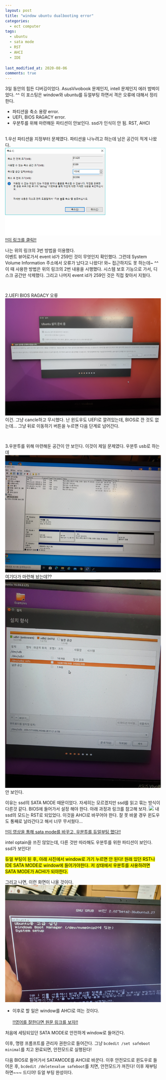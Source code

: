 ```yaml
---
layout: post
title: "window ubuntu dualbooting error"
categories:
  - ect computer
tags:
  - ubuntu
  - sata mode
  - RST
  - AHCI
  - IDE

last_modified_at: 2020-08-06
comments: true
---
```

3일 동안의 힘든 디버깅이었다. AsusVivobook 문제인지, intell 문제인지 에러 범벅이었다. ^^ 이 포스팅은 window와 ubuntu를 듀얼부팅 하면서 격은 오류에 대해서 정리한다.<br>

- 파티션을 축소 용량 error.
- UEFI, BIOS RAGACY error.
- 우분투를 위해 마련해둔 파티션이 안보인다. ssd가 인식이 안 됨. RST, AHCI
<br><br>

1.우선 파티션을 지정부터 문제였다. 파티션을 나누려고 하는데 남은 공간이 적게 나왔다.
<img src="/assets/img/computer/ubuntu/partition.png">
<br>
<a href ="https://archive2497.tistory.com/entry/%EC%9D%B4%EB%8F%99%ED%95%A0-%EC%88%98-%EC%97%86%EB%8A%94-%ED%8C%8C%EC%9D%BC%EC%9D%B4-%EC%9E%88%EB%8A%94-%EC%A7%80%EC%A0%90%EC%9D%84-%EB%B2%97%EC%96%B4%EB%82%98-%EB%B3%BC%EB%A5%A8%EC%9D%84-%EC%B6%95%EC%86%8C%ED%95%A0-%EC%88%98-%EC%97%86%EC%8A%B5%EB%8B%88%EB%8B%A4-%ED%95%B4%EA%B2%B0%EB%B0%A9%EB%B2%95-%EC%A0%95%EB%A6%AC">!!이 링크를 클릭!!<a>

나는 위의 링크의 3번 방법을 이용했다.<br>
이벤트 뷰어로가서 event id가 259인 것이 무엇인지 확인했다. 그런데 System Volume Information 주소에서 오류가 났다고 나왔다! 와~ 접근하지도 못 하는데~ ^^ 이 때 사용한 방법은 위의 링크의 2번 내용을 시행했다. 시스템 보호 기능으로 가서, 디스크 공간만 삭제했다. 그리고 나머지 event id가 259인 것은 직접 찾아서 지웠다.<br>

<br>


2.UEFI BIOS RAGACY 오류
<img src="/assets/img/computer/ubuntu/uefiError.jpg">
이건. 그냥 cancle하고 무시했다. 난 윈도우도 UEFI로 깔려있는데, BIOS로 깐 것도 없는데... 그냥 뒤로 이동하기 버튼을 누르면 다음 단계로 넘어간다. 

<br>


3.우분투를 위해 마련해둔 공간이 안 보인다.
이것이 제일 문제였다. 우분투 usb로 하는데 
<img src="/assets/img/computer/ubuntu/arrange.jpg">
여기다가 마련해 놨는데?? 
<img src="/assets/img/computer/ubuntu/search.jpg">
안 보인다.

이유는 ssd의 SATA MODE 때문이었다. 자세히는 모르겠지만 ssd를 읽고 묶는 방식이 다른것 같다. BIOS에 들어가서 설정 해야 한다. 아래 과정과 링크를 참고해 보자.
<img src="/assets/img/computer/ubuntu/BIOS.jpg">
내 ssd의 모드는 RST로 되있었다. 이것을 AHCI로 바꾸어야 한다. 잘 못 바꿀 경우 윈도우도 통째로 날라간다고 해서 너무 무서웠다...<br>

<a href = "https://www.youtube.com/watch?v=2uXgbF3P2F8&t=426s">!!이 영상을 통해 sata mode를 바꾸고, 우분투를 듀얼부팅 했다!!<a>

intel optain을 쓰진 않았는데, 다른 것만 따라해도 우분투를 위한 파티션이 보인다. ssd가 보인다!


<mark> 듀얼 부팅이 된 후, 아래 사진에서 window로 가기 누르면 안 된다! 원래 있던 RST나 IDE SATA MODE로 window에 들어가야한다. 저 상태에서 우분투를 사용하려면 SATA MODE가 ACHI가 되야한다.</mark>

그리고 나면, 이런 화면이 나올 것이다.
<img src="/assets/img/computer/ubuntu/complete.jpg">

- 이후로 할 일은 window를 AHCI로 여는 것이다.<br><br>
<a href="https://support.thinkcritical.com/kb/articles/switch-windows-10-from-raid-ide-to-ahci">!!영어를 잘한다면 원문 링크를 보자!!<a>

처음에 세팅되있던 SATA MODE로 안전하게 window로 들어간다.

이후, 명령 프롬프트를 관리자 권한으로 들어간다. 그냥 
```bcdedit /set safeboot minimal```를 치고 완료되면, 안전모드로 실행된다!

다음 BIOS로 들어가서 SATAMODE를 AHCI로 바꾼다. 이후 안전모드로 윈도우로 들어온 후,
```bcdedit /deletevalue safeboot```를 치면, 안전모드가 꺼진다!
이후 재부팅하면~~~ 드디어! 듀얼 부팅 완성이다.

